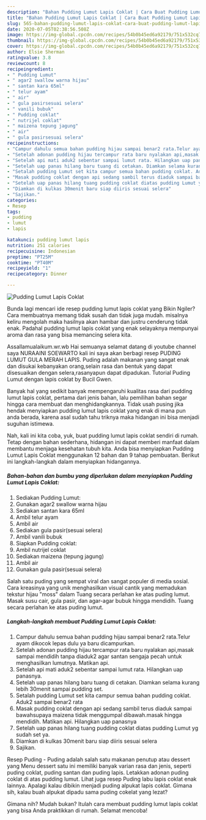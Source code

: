 ```yaml
---
description: "Bahan Pudding Lumut Lapis Coklat | Cara Buat Pudding Lumut Lapis Coklat Yang Paling Enak"
title: "Bahan Pudding Lumut Lapis Coklat | Cara Buat Pudding Lumut Lapis Coklat Yang Paling Enak"
slug: 565-bahan-pudding-lumut-lapis-coklat-cara-buat-pudding-lumut-lapis-coklat-yang-paling-enak
date: 2020-07-05T02:38:56.508Z
image: https://img-global.cpcdn.com/recipes/54b0b45ed6a92179/751x532cq70/pudding-lumut-lapis-coklat-foto-resep-utama.jpg
thumbnail: https://img-global.cpcdn.com/recipes/54b0b45ed6a92179/751x532cq70/pudding-lumut-lapis-coklat-foto-resep-utama.jpg
cover: https://img-global.cpcdn.com/recipes/54b0b45ed6a92179/751x532cq70/pudding-lumut-lapis-coklat-foto-resep-utama.jpg
author: Elsie Sherman
ratingvalue: 3.8
reviewcount: 8
recipeingredient:
- " Pudding Lumut"
- " agar2 swallow warna hijau"
- " santan kara 65ml"
- " telur ayam"
- " air"
- " gula pasirsesuai selera"
- " vanili bubuk"
- " Pudding coklat"
- " nutrijel coklat"
- " maizena tepung jagung"
- " air"
- " gula pasirsesuai selera"
recipeinstructions:
- "Campur dahulu semua bahan pudding hijau sampai benar2 rata.Telur ayam dikocok lepas dulu ya baru dicampurkan."
- "Setelah adonan pudding hijau tercampur rata baru nyalakan api,masak sampai mendidih tanpa diaduk2 agar santan sengaja pecah untuk menghasilkan lumutnya. Matikan api."
- "Setelah api mati aduk2 sebentar sampai lumut rata. Hilangkan uap panasnya."
- "Setelah uap panas hilang baru tuang di cetakan. Diamkan selama kurang lebih 30menit sampai pudding set."
- "Setalah pudding Lumut set kita campur semua bahan pudding coklat. Aduk2 sampai benar2 rata"
- "Masak pudding coklat dengan api sedang sambil terus diaduk sampai bawahsupaya maizena tidak menggumpal dibawah.masak hingga mendidih. Matikan api. Hilangkan uap panasnya"
- "Setelah uap panas hilang tuang pudding coklat diatas pudding Lumut yg sudah set ya."
- "Diamkan di kulkas 30menit baru siap diiris sesuai selera"
- "Sajikan."
categories:
- Resep
tags:
- pudding
- lumut
- lapis

katakunci: pudding lumut lapis 
nutrition: 251 calories
recipecuisine: Indonesian
preptime: "PT25M"
cooktime: "PT40M"
recipeyield: "1"
recipecategory: Dinner

---
```



![Pudding Lumut Lapis Coklat](https://img-global.cpcdn.com/recipes/54b0b45ed6a92179/751x532cq70/pudding-lumut-lapis-coklat-foto-resep-utama.jpg)

Bunda lagi mencari ide resep pudding lumut lapis coklat yang Bikin Ngiler? Cara membuatnya memang tidak susah dan tidak juga mudah. misalnya keliru mengolah maka hasilnya akan hambar dan justru cenderung tidak enak. Padahal pudding lumut lapis coklat yang enak selayaknya mempunyai aroma dan rasa yang bisa memancing selera kita.

Assallamualaikum.wr.wb Hai semuanya selamat datang di youtube channel saya NURAAINI SOEWARTO kali ini saya akan berbagi resep PUDING LUMUT GULA MERAH LAPIS. Puding adalah makanan yang sangat enak dan disukai kebanyakan orang,selain rasa dan bentuk yang dapat disesuaikan dengan selera,rasanyapun dapat dipadukan. Tutorial Puding Lumut dengan lapis coklat by Bucil Gwen.

Banyak hal yang sedikit banyak mempengaruhi kualitas rasa dari pudding lumut lapis coklat, pertama dari jenis bahan, lalu pemilihan bahan segar hingga cara membuat dan menghidangkannya. Tidak usah pusing jika hendak menyiapkan pudding lumut lapis coklat yang enak di mana pun anda berada, karena asal sudah tahu triknya maka hidangan ini bisa menjadi suguhan istimewa.


Nah, kali ini kita coba, yuk, buat pudding lumut lapis coklat sendiri di rumah. Tetap dengan bahan sederhana, hidangan ini dapat memberi manfaat dalam membantu menjaga kesehatan tubuh kita. Anda bisa menyiapkan Pudding Lumut Lapis Coklat menggunakan 12 bahan dan 9 tahap pembuatan. Berikut ini langkah-langkah dalam menyiapkan hidangannya.

<!--inarticleads1-->

##### Bahan-bahan dan bumbu yang diperlukan dalam menyiapkan Pudding Lumut Lapis Coklat:

1. Sediakan  Pudding Lumut:
1. Gunakan  agar2 swallow warna hijau
1. Sediakan  santan kara 65ml
1. Ambil  telur ayam
1. Ambil  air
1. Sediakan  gula pasir(sesuai selera)
1. Ambil  vanili bubuk
1. Siapkan  Pudding coklat:
1. Ambil  nutrijel coklat
1. Sediakan  maizena (tepung jagung)
1. Ambil  air
1. Gunakan  gula pasir(sesuai selera)


Salah satu puding yang sempat viral dan sangat populer di media sosial. Cara kreasinya yang unik menghasilkan visual cantik yang memadukan tekstur hijau &#34;moss&#34; dalam Tuang secara perlahan ke atas puding lumut. Masak susu cair, gula pasir, dan agar-agar bubuk hingga mendidih. Tuang secara perlahan ke atas puding lumut. 

<!--inarticleads2-->

##### Langkah-langkah membuat Pudding Lumut Lapis Coklat:

1. Campur dahulu semua bahan pudding hijau sampai benar2 rata.Telur ayam dikocok lepas dulu ya baru dicampurkan.
1. Setelah adonan pudding hijau tercampur rata baru nyalakan api,masak sampai mendidih tanpa diaduk2 agar santan sengaja pecah untuk menghasilkan lumutnya. Matikan api.
1. Setelah api mati aduk2 sebentar sampai lumut rata. Hilangkan uap panasnya.
1. Setelah uap panas hilang baru tuang di cetakan. Diamkan selama kurang lebih 30menit sampai pudding set.
1. Setalah pudding Lumut set kita campur semua bahan pudding coklat. Aduk2 sampai benar2 rata
1. Masak pudding coklat dengan api sedang sambil terus diaduk sampai bawahsupaya maizena tidak menggumpal dibawah.masak hingga mendidih. Matikan api. Hilangkan uap panasnya
1. Setelah uap panas hilang tuang pudding coklat diatas pudding Lumut yg sudah set ya.
1. Diamkan di kulkas 30menit baru siap diiris sesuai selera
1. Sajikan.


Resep Puding - Puding adalah salah satu makanan penutup atau dessert yang Menu dessert satu ini memiliki banyak varian rasa dan jenis, seperti puding coklat, puding santan dan puding lapis. Letakkan adonan puding coklat di atas pudding lumut. Lihat juga resep Puding labu lapis coklat enak lainnya. Apalagi kalau dibikin menjadi puding alpukat lapis coklat. Gimana sih, kalau buah alpukat dipadu sama puding cokelat yang lezat? 

Gimana nih? Mudah bukan? Itulah cara membuat pudding lumut lapis coklat yang bisa Anda praktikkan di rumah. Selamat mencoba!
